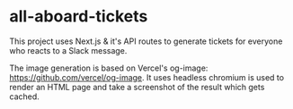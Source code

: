 # all-aboard-tickets

This project uses Next.js & it's API routes to generate tickets for everyone who reacts to a Slack message. 

The image generation is based on Vercel's og-image: https://github.com/vercel/og-image. It uses headless chromium is used to render an HTML page and take a screenshot of the result which gets cached.
